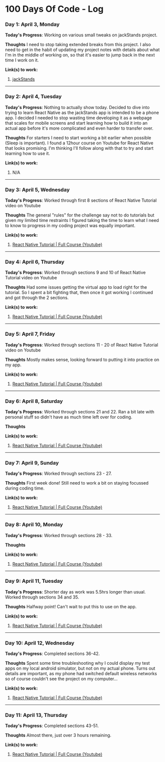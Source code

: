 # 100 Days Of Code - Log

### Day 1: April 3, Monday

**Today's Progress**: Working on various small tweaks on jackStands project.

**Thoughts** I need to stop taking extended breaks from this project.  I also need to get in the habit of updating my project notes with details about what I'm in the middle of working on, so that it's easier to jump back in the next time I work on it.

**Link(s) to work:**
1. [jackStands](https://github.com/rbishop85/jack-stands)

---

### Day 2: April 4, Tuesday

**Today's Progress**: Nothing to actually show today.  Decided to dive into trying to learn React Native as the jackStands app is intended to be a phone app.  I decided I needed to stop wasting time developing it as a webpage that scales for mobile screens and start learning how to build it into an actual app before it's more complicated and even harder to transfer over.

**Thoughts** For starters I need to start working a bit earlier when possible (Sleep is important).  I found a 12hour course on Youtube for React Native that looks promising.  I'm thinking I'll follow along with that to try and start learning how to use it.

**Link(s) to work:**
1. N/A

---

### Day 3: April 5, Wednesday

**Today's Progress**: Worked through first 8 sections of React Native Tutorial video on Youtube

**Thoughts** The general "rules" for the challenge say not to do tutorials but given my limited time restraints I figured taking the time to learn what I need to know to progress in my coding project was equally important.

**Link(s) to work:**
1. [React Native Tutorial | Full Course (Youtube)](https://www.youtube.com/watch?v=YF9NCCOy7P0)

---

### Day 4: April 6, Thursday

**Today's Progress**: Worked through sections 9 and 10 of React Native Tutorial video on Youtube

**Thoughts** Had some issues getting the virtual app to load right for the tutorial.  So I spent a bit fighting that, then once it got working I continued and got through the 2 sections.

**Link(s) to work:**
1. [React Native Tutorial | Full Course (Youtube)](https://www.youtube.com/watch?v=YF9NCCOy7P0)

---

### Day 5: April 7, Friday

**Today's Progress**: Worked through sections 11 - 20 of React Native Tutorial video on Youtube

**Thoughts** Mostly makes sense, looking forward to putting it into practice on my app.

**Link(s) to work:**
1. [React Native Tutorial | Full Course (Youtube)](https://www.youtube.com/watch?v=YF9NCCOy7P0)

---

### Day 6: April 8, Saturday

**Today's Progress**: Worked through sections 21 and 22.  Ran a bit late with personal stuff so didn't have as much time left over for coding.

**Thoughts** 

**Link(s) to work:**
1. [React Native Tutorial | Full Course (Youtube)](https://www.youtube.com/watch?v=YF9NCCOy7P0)

---

### Day 7: April 9, Sunday

**Today's Progress**: Worked through sections 23 - 27.

**Thoughts** First week done!  Still need to work a bit on staying focussed during coding time.

**Link(s) to work:**
1. [React Native Tutorial | Full Course (Youtube)](https://www.youtube.com/watch?v=YF9NCCOy7P0)

---

### Day 8: April 10, Monday

**Today's Progress**: Worked through sections 28 - 33.

**Thoughts** 

**Link(s) to work:**
1. [React Native Tutorial | Full Course (Youtube)](https://www.youtube.com/watch?v=YF9NCCOy7P0)

---

### Day 9: April 11, Tuesday

**Today's Progress**: Shorter day as work was 5.5hrs longer than usual.  Worked through sections 34 and 35.

**Thoughts** Halfway point!  Can't wait to put this to use on the app.

**Link(s) to work:**
1. [React Native Tutorial | Full Course (Youtube)](https://www.youtube.com/watch?v=YF9NCCOy7P0)

---

### Day 10: April 12, Wednesday

**Today's Progress**: Completed sections 36-42.

**Thoughts** Spent some time troubleshooting why I could display my test apps on my local android simulator, but not on my actual phone.  Turns out details are important, as my phone had switched default wireless networks so of course couldn't see the project on my computer...

**Link(s) to work:**
1. [React Native Tutorial | Full Course (Youtube)](https://www.youtube.com/watch?v=YF9NCCOy7P0)

---

### Day 11: April 13, Thursday

**Today's Progress**: Completed sections 43-51.

**Thoughts** Almost there, just over 3 hours remaining.

**Link(s) to work:**
1. [React Native Tutorial | Full Course (Youtube)](https://www.youtube.com/watch?v=YF9NCCOy7P0)
